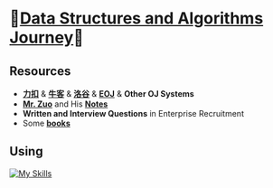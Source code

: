 # 🎉[Data Structures and Algorithms Journey](https://github.com/raingrain/data-structures-and-algorithms-journey)🎉

## Resources

- [**力扣**](https://leetcode.cn/u/raingrain/) & [**牛客**](https://www.nowcoder.com/users/569905451) & [**洛谷**](https://www.luogu.com.cn/user/1006250) & [**EOJ**](https://acm.ecnu.edu.cn/) & **Other OJ Systems**
- [**Mr. Zuo**](https://github.com/algorithmzuo) and His [**Notes**](https://cloud.fynote.com/share/s/5280)
- **Written and Interview Questions** in Enterprise Recruitment
- Some [**books**](./books/)

## Using

[![My Skills](https://skillicons.dev/icons?i=java,md,vscode,idea)](https://skillicons.dev)
